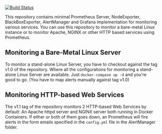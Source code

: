 [![Build Status](https://dev.azure.com/kjanshair/docker-prometheus/_apis/build/status/kjanshair.docker-prometheus?branchName=master)](https://dev.azure.com/kjanshair/docker-prometheus/_build/latest?definitionId=1?branchName=master)


This repository contains minimal Prometheus Server, NodeExporter, BlackBoxExporter, AlertManager and Grafana implementation for monitoring various services. You can use this repository to monitor a bare-metal Linux instance or to monitor Apache, NGINX or other HTTP based services using Prometheus.

## Monitoring a Bare-Metal Linux Server

To monitor a stand-alone Linux Server, you have to checkout against the tag v1.0 of the repository. Where all the configurations for monitoring a stand-alone Linux Server are available. Just `docker-compose up -d` and you're good to go. (You have to map alerts manually against tag v1.0)

## Monitoring HTTP-based Web Services

The v1.1 tag of the repository monitors 2 HTTP-based Web Services by default: An Apache httpd server and NGINX server both running in Docker Containers. If either or both of them goes down, an Prometheus will fire alerts in the form emails specified in the `config.yml` file in the AlertManager folder.
